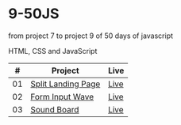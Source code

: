 # 9-50JS

from project 7 to project 9 of 50 days of javascript

HTML, CSS and JavaScript

<table>
  <thead>
    <th>#</th>
    <th>Project</th>
    <th>Live</th>
  </thead>
  <tbody>
    <tr>
      <td>01</td>
      <td><a href="https://github.com/the-phoenix-coder/9-50JS/tree/main/split-landing-page">Split Landing Page</a></td>
      <td><a href="https://split-landing-page-eosin.vercel.app/">Live</a></td>
    </tr>
    <tr>
      <td>02</td>
      <td><a href="https://github.com/the-phoenix-coder/9-50JS/tree/main/form-input-wave">Form Input Wave</a></td>
      <td><a href="https://form-input-wave-rho.vercel.app/">Live</a></td>
    </tr>
    <tr>
      <td>03</td>
      <td><a href="https://github.com/the-phoenix-coder/9-50JS/tree/main/sound-board">Sound Board</a></td>
      <td><a href="https://sound-board-two.vercel.app/">Live</a></td>
    </tr>
  </tbody>
</table>
